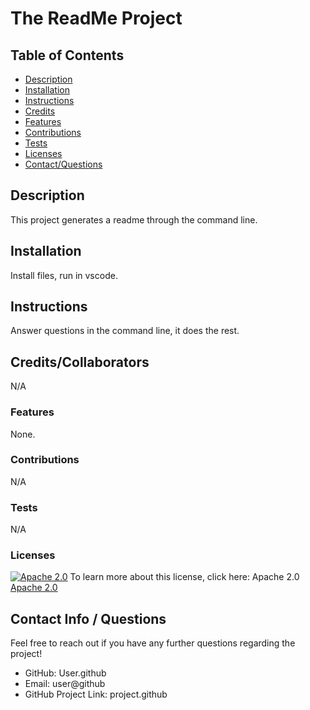 
  # The ReadMe Project


  ## Table of Contents
  * [Description](#description)
  * [Installation](#installation)
  * [Instructions](#instructions)
  * [Credits](#credits)
  * [Features](#features)
  * [Contributions](#contribute)
  * [Tests](#tests)
  * [Licenses](#license)
  * [Contact/Questions](#github)

  ## Description
  This project generates a readme through the command line.

  ## Installation
  Install files, run in vscode.

  ## Instructions
  Answer questions in the command line, it does the rest.

  ## Credits/Collaborators
  N/A

  ### Features
  None.

  ### Contributions
  N/A

  ### Tests
  N/A

  ### Licenses
  [![Apache 2.0](https://img.shields.io/badge/License-Apache%202.0-blue)](https://opensource.org/licenses/Apache-2.0)
  To learn more about this license, click here: Apache 2.0
  [Apache 2.0](https://opensource.org/licenses/Apache-2.0)

  ## Contact Info / Questions
  Feel free to reach out if you have any further questions regarding the project!
  - GitHub: User.github
  - Email: user@github
  - GitHub Project Link: project.github
  